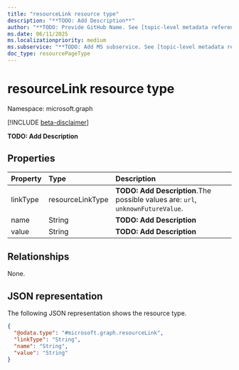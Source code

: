 ```yaml
---
title: "resourceLink resource type"
description: "**TODO: Add Description**"
author: "**TODO: Provide GitHub Name. See [topic-level metadata reference](https://eng.ms/docs/products/microsoft-graph-service/microsoft-graph/document-apis/metadata)**"
ms.date: 06/11/2025
ms.localizationpriority: medium
ms.subservice: "**TODO: Add MS subservice. See [topic-level metadata reference](https://eng.ms/docs/products/microsoft-graph-service/microsoft-graph/document-apis/metadata)**"
doc_type: resourcePageType
---
```


# resourceLink resource type

Namespace: microsoft.graph

[!INCLUDE [beta-disclaimer](../../includes/beta-disclaimer.md)]

**TODO: Add Description**


## Properties
|Property|Type|Description|
|:---|:---|:---|
|linkType|resourceLinkType|**TODO: Add Description**.The possible values are: `url`, `unknownFutureValue`.|
|name|String|**TODO: Add Description**|
|value|String|**TODO: Add Description**|

## Relationships
None.

## JSON representation
The following JSON representation shows the resource type.
<!-- {
  "blockType": "resource",
  "@odata.type": "microsoft.graph.resourceLink"
}
-->
``` json
{
  "@odata.type": "#microsoft.graph.resourceLink",
  "linkType": "String",
  "name": "String",
  "value": "String"
}
```

